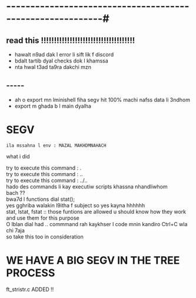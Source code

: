 

# ----------------------------------------------------------#

## read this !!!!!!!!!!!!!!!!!!!!!!!!!!!!!!!!!!!!

- hawalt n9ad dak l error li sift lik f discord
- bdalt tartib dyal checks dok l khamssa
- nta hwal t3ad ta9ra dakchi mzn
## -----
- ah o export mn lminishell fiha segv hit 100% machi nafss data li 3ndhom 
- export m ghada b l main dyalha




# SEGV
    ila mssahna l env : MAZAL MAKHDMNAHACH

what i did

try to execute this command : .<br>
try to execute this command : ..<br>
try to execute this command : ../..<br>
hado des commands li kay executiw scripts
khassna nhandliwhom <br>
bach ??<br>
bwa7d l functions dial stat();<br>
yes gghriba walakin l9itha f subject so yes kayna hhhhhh<br>
stat, lstat, fstat :: those funtions are allowed u should know how they work and use them for this purpose<br>
O lblan dial had .. commmand rah kaykhser l code mnin kandiro Ctrl+C wla chi 7aja<br>
so take this too in consideration <br>


# WE HAVE A BIG SEGV IN THE TREE PROCESS<br>

ft_stristr.c ADDED !! <br>